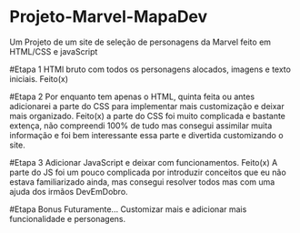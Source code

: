 # Projeto-Marvel-MapaDev
Um Projeto de um site de seleção de personagens da Marvel feito em HTML/CSS e javaScript

#Etapa 1
HTMl bruto com todos os personagens alocados, imagens e texto iniciais.
Feito(x)

#Etapa 2
Por enquanto tem apenas o HTML, quinta feita ou antes adicionarei a parte do CSS para implementar mais customização e deixar mais organizado.
Feito(x)
a parte do CSS foi muito complicada e bastante extença, não compreendi 100% de tudo mas consegui assimilar muita informação e foi bem interessante essa parte e divertida customizando o site.

#Etapa 3
Adicionar JavaScript e deixar com funcionamentos.
Feito(x)
A parte do JS foi um pouco complicada por introduzir conceitos que eu não estava familiarizado ainda, mas consegui resolver todos mas com uma ajuda dos irmãos DevEmDobro.

#Etapa Bonus Futuramente...
Customizar mais e adicionar mais funcionalidade e personagens.
